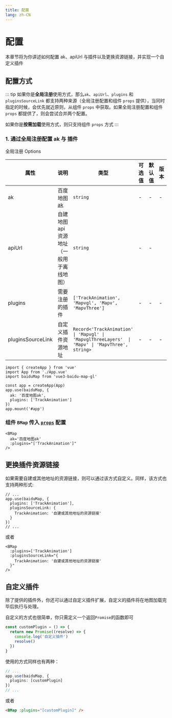 ```yaml
---
title: 配置
lang: zh-CN
---
```


# 配置

本章节将为你讲述如何配置 ak、apiUrl 与插件以及更换资源链接，并实现一个自定义插件

## 配置方式

::: tip
如果你是**全局注册**使用方式，那么`ak`、`apiUrl`、`plugins` 和 `pluginsSourceLink` 都支持两种来源（全局注册配置和组件 `props` 提供），当同时指定的时候，会优先就近原则，从组件 `props` 中获取。如果全局注册配置和组件 `props` 都提供了，则会尝试合并两个配置。

如果你是**按需加载**使用方式，则只支持组件 `props` 方式
:::

### 1. 通过全局注册配置 ak 与 插件

全局注册 Options

| 属性              | 说明                                             | 类型                                                                    | 可选值 | 默认值 | 版本                               |
| ----------------- | ------------------------------------------------ | ----------------------------------------------------------------------- | ------ | ------ | ---------------------------------- |
| ak                | 百度地图 [ak](../guide/quick-start#申请-ak-密钥) | `string`                                                                | -      | -      | -                                  |
| apiUrl            | 自建地图 api 资源地址（一般用于离线地图）        | `string`                                                                | -      | -      | <Badge type="tip" text="^2.3.0" /> |
| plugins           | 需要注册的插件                                   | `['TrackAnimation', 'Mapvgl', 'Mapv', 'MapvThree']`                     | -      | -      | -                                  |
| pluginsSourceLink | 自定义插件资源地址                               | `Record<'TrackAnimation' \| 'Mapvgl' \| 'MapvglThreeLayers'  \| 'Mapv' \| 'MapvThree', string>` | -      | -      | -                                  |

```ts{7,8}
import { createApp } from 'vue'
import App from './App.vue'
import baiduMap from 'vue3-baidu-map-gl'

const app = createApp(App)
app.use(baiduMap, {
  ak: '百度地图ak',
  plugins: ['TrackAnimation']
})
app.mount('#app')
```

### 组件 `BMap` 传入 [`props`](/zh-CN/components/map#%E9%9D%99%E6%80%81%E7%BB%84%E4%BB%B6-props) 配置

<!-- prettier-ignore -->
```html{2,3}
<BMap
  ak='百度地图ak'
  :plugins="['TrackAnimation']"
/>
```

## 更换插件资源链接

如果需要自建或其他地址的资源链接，则可以通过该方式自定义。同样，该方式也支持两种形式:

```ts{3-6}
// ...
app.use(baiduMap, {
  plugins: ['TrackAnimation'],
  pluginsSourceLink: {
    TrackAnimation: '自建或其他地址的资源链接'
  }
})
// ...
```

或者

<!-- prettier-ignore -->
```html{2-5}
<BMap
  :plugins=['TrackAnimation']
  :pluginsSourceLink="{
    TrackAnimation: '自建或其他地址的资源链接'
  }"
/>
```

## 自定义插件

除了提供的插件外，你还可以通过自定义插件扩展，自定义的插件将在地图加载完毕后执行与处理。

自定义的方式也很简单，你只需定义一个返回`Promise`的函数即可

```ts
const customPlugin = () => {
  return new Promise((resolve) => {
    console.log('自定义插件')
    resolve()
  })
}
```

使用的方式同样也有两种：

```ts
// ...
app.use(baiduMap, {
  plugins: [customPlugin]
})
// ...
```

或者

<!-- prettier-ignore -->
```html
<BMap :plugins="[customPlugin]" />
```
